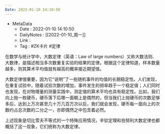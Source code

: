 ```yaml
---
Date: 2022-01-10 14:10:50
---
```

- MetaData
	- Date : 2022-01-10 14:10:50
	- DailyNotes : [[2022-01-10_周一]]
	- Link : 
	- Tag : #ZK卡片 #定律

在数学与统计学中，大数定律（英语：Law of large numbers）又称大数法则、大数律，是描述相当多次数重复实验的结果的定律。根据这个定律知道，样本数量越多，则其算术平均值就有越高的概率接近期望值。

大数定律很重要，因为它“说明”了一些随机事件的均值的长期稳定性。人们发现，在重复试验中，随着试验次数的增加，事件发生的频率趋于一个稳定值；人们同时也发现，在对物理量的测量实践中，测定值的算术平均也具有稳定性。比如，我们向上抛一枚硬币，硬币落下后哪一面朝上是偶然的，但当我们上抛硬币的次数足够多后，达到上万次甚至几十万几百万次以后，我们就会发现，硬币每一面向上的次数约占总次数的二分之一，亦即偶然之中包含着必然。

上述现象是切比雪夫不等式的一个特殊应用情况，辛钦定理和伯努利大数定律也都概括了这一现象，它们统称为大数定律。